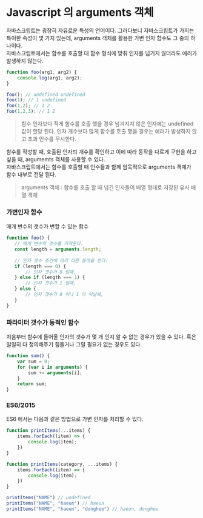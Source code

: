 # Javascript 의 arguments 객체
자바스크립트는 굉장히 자유로운 특성의 언어이다. 
그러다보니 자바스크립트가 가지는 특이한 속성이 몇 가지 있는데, arguments 객체를 활용한 가변 인자 함수도 그 중의 하나이다.</br>
자바스크립트에서는 함수를 호출할 대 함수 형식에 맞춰 인자를 넘기지 않더라도 에러가 발생하지 않는다. 

```javascript
function foo(arg1, arg2) {
    console.log(arg1, arg2);
}

foo(); // undefined undefined
foo(1); // 1 undefined
foo(1,2); // 1 2
foo(1,2,3); // 1 2
```
> 함수 인자보다 적게 함수를 호출 했을 경우 넘겨지지 않은 인자에는 undefined 값이 할당 된다. 
> 인자 개수보다 많게 함수를 호출 했을 경우는 에러가 발생하지 않고 초과 인수를 무시한다. 

함수를 작성할 때, 호출된 인자릐 개수를 확인하고 이에 따라 동작을 다르게 구현을 하고 싶을 때, argumemts 객체를 사용할 수 있다.</br>
자바스크립트에서는 함수를 호출할 때 인수들과 함께 암묵적으로 arguments 객체가 함수 내부로 전달 된다. 
> arguments 객체 : 함수를 호출 할 때 넘긴 인자들이 배열 형태로 저장된 유사 배열 객체

### 가변인자 함수
매개 변수의 갯수가 변할 수 있는 함수

```javascript
function foo() {
   // 매개 변수의 갯수를 가져온다.
   const length = arguments.length;
   
   // 인자 갯수 조건에 따라 다른 동작을 한다. 
   if (length === 0) {
       // 인자 갯수가 0 일때, 
   } else if (length === 1) {
       // 인자 갯수가 1 일때, 
   } else {
       // 인자 갯수가 0 이나 1 이 아닐때, 
   }
}
```

### 파라미터 갯수가 동적인 함수
처음부터 함수에 들어올 인자의 갯수가 몇 개 인지 알 수 없는 경우가 있을 수 있다. 혹은 일일히 다 정의해주기 힘들거나 그럴 필요가 없는 경우도 있다.
```javascript
function sum() {
    var sum = 0;
    for (var i in arguments) {
        sum += arguments[i];
    }
    return sum;
}
```

### ES6/2015
ES6 에서는 다음과 같은 방법으로 가변 인자를 처리할 수 있다. 
```javascript
function printItems(...items) {
    items.forEach((item) => {
        console.log(item);
    })
}
```

```javascript
function printItems(category, ...items) {
    items.forEach((item) => {
        console.log(item);
    })
}

printItems("NAME") // undefined
printItems("NAME", "haeun") // haeun
printItems("NAME", "haeun", "donghee") // haeun, donghee
```

